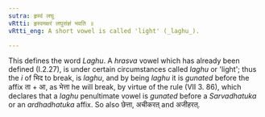 ```yaml
---
sutra: हृस्वं लघु
vRtti: हृस्वमक्षरं लघुसंज्ञं भवति ॥
vRtti_eng: A short vowel is called 'light' (_laghu_).

---
```

This defines the word _Laghu_. A _hrasva_ vowel which has already been defined (I.2.27), is under certain circumstances called _laghu_ or 'light'; thus the _i_ of भिद to break, is _laghu_, and by being _laghu_ it is _gunated_ before the affix ता + आ, as भेत्ता he will break, by virtue of the rule (VII 3. 86), which declares that a _laghu_ penultimate vowel is _gunated_ before a _Sarvadhatuka_ or an _ardhadhatuka_ affix. So also छेत्ता, अचीकरत् and अजीहरत्.